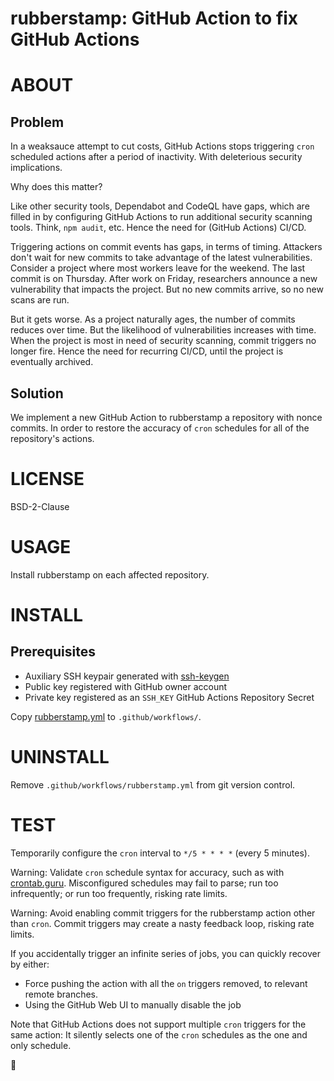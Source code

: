 # rubberstamp: GitHub Action to fix GitHub Actions

# ABOUT

## Problem

In a weaksauce attempt to cut costs, GitHub Actions stops triggering `cron` scheduled actions after a period of inactivity. With deleterious security implications.

Why does this matter?

Like other security tools, Dependabot and CodeQL have gaps, which are filled in by configuring GitHub Actions to run additional security scanning tools. Think, `npm audit`, etc. Hence the need for (GitHub Actions) CI/CD.

Triggering actions on commit events has gaps, in terms of timing. Attackers don't wait for new commits to take advantage of the latest vulnerabilities. Consider a project where most workers leave for the weekend. The last commit is on Thursday. After work on Friday, researchers announce a new vulnerability that impacts the project. But no new commits arrive, so no new scans are run.

But it gets worse. As a project naturally ages, the number of commits reduces over time. But the likelihood of vulnerabilities increases with time. When the project is most in need of security scanning, commit triggers no longer fire. Hence the need for recurring CI/CD, until the project is eventually archived.

## Solution

We implement a new GitHub Action to rubberstamp a repository with nonce commits. In order to restore the accuracy of `cron` schedules for all of the repository's actions.

# LICENSE

BSD-2-Clause

# USAGE

Install rubberstamp on each affected repository.

# INSTALL

## Prerequisites

* Auxiliary SSH keypair generated with [ssh-keygen](https://linux.die.net/man/1/ssh-keygen)
* Public key registered with GitHub owner account
* Private key registered as an `SSH_KEY` GitHub Actions Repository Secret

Copy [rubberstamp.yml](.github/workflows/rubberstamp.yml) to `.github/workflows/`.

# UNINSTALL

Remove `.github/workflows/rubberstamp.yml` from git version control.

# TEST

Temporarily configure the `cron` interval to `*/5 * * * *` (every 5 minutes).

Warning: Validate `cron` schedule syntax for accuracy, such as with [crontab.guru](https://crontab.guru/). Misconfigured schedules may fail to parse; run too infrequently; or run too frequently, risking rate limits.

Warning: Avoid enabling commit triggers for the rubberstamp action other than `cron`. Commit triggers may create a nasty feedback loop, risking rate limits.

If you accidentally trigger an infinite series of jobs, you can quickly recover by either:

* Force pushing the action with all the `on` triggers removed, to relevant remote branches.
* Using the GitHub Web UI to manually disable the job

Note that GitHub Actions does not support multiple `cron` triggers for the same action: It silently selects one of the `cron` schedules as the one and only schedule.

🔴
